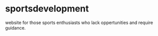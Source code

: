 # sportsdevelopment
website for those sports enthusiasts who lack oppertunities and require guidance.
